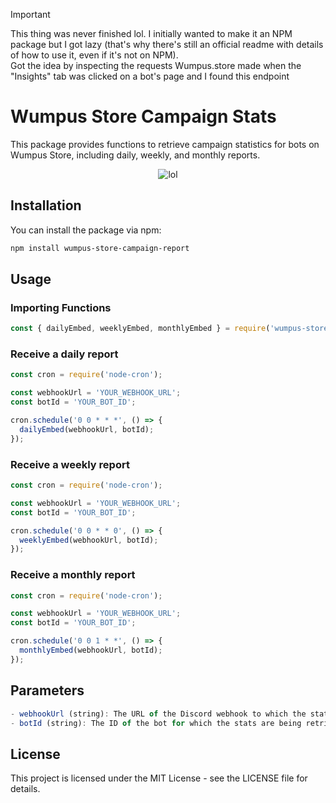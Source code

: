 > [!IMPORTANT]  
> This thing was never finished lol. I initially wanted to make it an NPM package but I got lazy (that's why there's still an official readme with details of how to use it, even if it's not on NPM).
> <br>Got the idea by inspecting the requests Wumpus.store made when the "Insights" tab was clicked on a bot's page and I found this endpoint 

# Wumpus Store Campaign Stats

This package provides functions to retrieve campaign statistics for bots on Wumpus Store, including daily, weekly, and monthly reports.
<p align="center">
  <img src="https://github.com/blurwind/wumpus-store-campaign-report/assets/96443442/3593db5e-2934-4697-8e64-53880c8ffe80" alt="lol">
</p>


## Installation

You can install the package via npm:

```bash
npm install wumpus-store-campaign-report
```

## Usage

### Importing Functions

```js
const { dailyEmbed, weeklyEmbed, monthlyEmbed } = require('wumpus-store-campaign-report');
```

### Receive a daily report

```js
const cron = require('node-cron');

const webhookUrl = 'YOUR_WEBHOOK_URL';
const botId = 'YOUR_BOT_ID';

cron.schedule('0 0 * * *', () => {
  dailyEmbed(webhookUrl, botId);
});
```

### Receive a weekly report

```js
const cron = require('node-cron');

const webhookUrl = 'YOUR_WEBHOOK_URL';
const botId = 'YOUR_BOT_ID';

cron.schedule('0 0 * * 0', () => {
  weeklyEmbed(webhookUrl, botId);
});
```

### Receive a monthly report

```js
const cron = require('node-cron');

const webhookUrl = 'YOUR_WEBHOOK_URL';
const botId = 'YOUR_BOT_ID';

cron.schedule('0 0 1 * *', () => {
  monthlyEmbed(webhookUrl, botId);
});
```

## Parameters

```js
- webhookUrl (string): The URL of the Discord webhook to which the stats will be posted.
- botId (string): The ID of the bot for which the stats are being retrieved.
```

## License

This project is licensed under the MIT License - see the LICENSE file for details.
